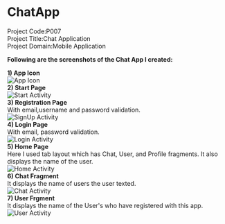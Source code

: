 # ChatApp
Project Code:P007<br/>
Project Title:Chat Application  
Project Domain:Mobile Application  
  
**Following are the screenshots of the Chat App I created:**  

**1) App Icon**  
![App Icon](https://github.com/steffi08/ChatApp/blob/master/AppImages/Screen_Capture_Img_2616.png)  
**2) Start Page**  
![Start Activity](https://github.com/steffi08/ChatApp/blob/master/AppImages/Screen_Capture_Img_10.png)  
**3) Registration Page**   
With email,username and password validation.  
![SignUp Activity](https://github.com/steffi08/ChatApp/blob/master/AppImages/Screen_Capture_Img_11.png)  
**4) Login Page**  
With email, password validation.  
![Login Activity](https://github.com/steffi08/ChatApp/blob/master/AppImages/Screen_Capture_Img_8842.png)  
**5) Home Page**  
Here I used tab layout which has Chat, User, and Profile fragments. It also displays the name of the user.  
![Home Activity](https://github.com/steffi08/ChatApp/blob/master/AppImages/Screen_Capture_Img_7228.png)  
**6) Chat Fragment**    
It displays the name of users the user texted.  
![Chat Activity](https://github.com/steffi08/ChatApp/blob/master/AppImages/Screen_Capture_Img_7228.png)  
**7) User Frgment**  
It displays the name of the User's who have registered with this app.  
![User Activity](https://github.com/steffi08/ChatApp/blob/master/AppImages/Screen_Capture_Img_2290.png)  

